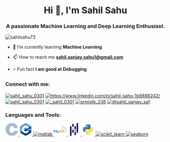 <h1 align="center">Hi 👋, I'm Sahil Sahu</h1>
<h3 align="center">A passionate Machine Learning and Deep Learning Enthusiast.</h3>

<p align="left"> <img src="https://komarev.com/ghpvc/?username=sahilsahu73&label=Profile%20views&color=0e75b6&style=flat" alt="sahilsahu73" /> </p>

- 🌱 I’m currently learning **Machine Learning**

- 📫 How to reach me **sahil.sanjay.sahu1@gmail.com**

- ⚡ Fun fact **I am good at Debugging**

<h3 align="left">Connect with me:</h3>
<p align="left">
<a href="https://twitter.com/sahil_sahu_0301" target="blank"><img align="center" src="https://raw.githubusercontent.com/rahuldkjain/github-profile-readme-generator/master/src/images/icons/Social/twitter.svg" alt="sahil_sahu_0301" height="30" width="40" /></a>
<a href="https://linkedin.com/in/https://www.linkedin.com/in/sahil-sahu-1b8888242/" target="blank"><img align="center" src="https://raw.githubusercontent.com/rahuldkjain/github-profile-readme-generator/master/src/images/icons/Social/linked-in-alt.svg" alt="https://www.linkedin.com/in/sahil-sahu-1b8888242/" height="30" width="40" /></a>
<a href="https://kaggle.com/sahil_sahu_0301" target="blank"><img align="center" src="https://raw.githubusercontent.com/rahuldkjain/github-profile-readme-generator/master/src/images/icons/Social/kaggle.svg" alt="sahil_sahu_0301" height="30" width="40" /></a>
<a href="https://instagram.com/_sahil_0301" target="blank"><img align="center" src="https://raw.githubusercontent.com/rahuldkjain/github-profile-readme-generator/master/src/images/icons/Social/instagram.svg" alt="_sahil_0301" height="30" width="40" /></a>
<a href="https://www.codechef.com/users/srmistk_338" target="blank"><img align="center" src="https://cdn.jsdelivr.net/npm/simple-icons@3.1.0/icons/codechef.svg" alt="srmistk_338" height="30" width="40" /></a>
<a href="https://www.hackerrank.com/@sahil_sanjay_sa1" target="blank"><img align="center" src="https://raw.githubusercontent.com/rahuldkjain/github-profile-readme-generator/master/src/images/icons/Social/hackerrank.svg" alt="@sahil_sanjay_sa1" height="30" width="40" /></a>
</p>

<h3 align="left">Languages and Tools:</h3>
<p align="left"> <a href="https://www.cprogramming.com/" target="_blank" rel="noreferrer"> <img src="https://raw.githubusercontent.com/devicons/devicon/master/icons/c/c-original.svg" alt="c" width="40" height="40"/> </a> <a href="https://www.w3schools.com/cpp/" target="_blank" rel="noreferrer"> <img src="https://raw.githubusercontent.com/devicons/devicon/master/icons/cplusplus/cplusplus-original.svg" alt="cplusplus" width="40" height="40"/> </a> <a href="https://www.mathworks.com/" target="_blank" rel="noreferrer"> <img src="https://upload.wikimedia.org/wikipedia/commons/2/21/Matlab_Logo.png" alt="matlab" width="40" height="40"/> </a> <a href="https://www.mysql.com/" target="_blank" rel="noreferrer"> <img src="https://raw.githubusercontent.com/devicons/devicon/master/icons/mysql/mysql-original-wordmark.svg" alt="mysql" width="40" height="40"/> </a> <a href="https://pandas.pydata.org/" target="_blank" rel="noreferrer"> <img src="https://raw.githubusercontent.com/devicons/devicon/2ae2a900d2f041da66e950e4d48052658d850630/icons/pandas/pandas-original.svg" alt="pandas" width="40" height="40"/> </a> <a href="https://www.python.org" target="_blank" rel="noreferrer"> <img src="https://raw.githubusercontent.com/devicons/devicon/master/icons/python/python-original.svg" alt="python" width="40" height="40"/> </a> <a href="https://scikit-learn.org/" target="_blank" rel="noreferrer"> <img src="https://upload.wikimedia.org/wikipedia/commons/0/05/Scikit_learn_logo_small.svg" alt="scikit_learn" width="40" height="40"/> </a> <a href="https://seaborn.pydata.org/" target="_blank" rel="noreferrer"> <img src="https://seaborn.pydata.org/_images/logo-mark-lightbg.svg" alt="seaborn" width="40" height="40"/> </a> </p>

<!---
SahilSahu73/SahilSahu73 is a ✨ special ✨ repository because its `README.md` (this file) appears on your GitHub profile.
You can click the Preview link to take a look at your changes.
--->
